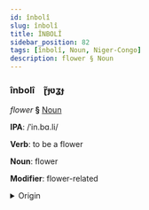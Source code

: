 ```yaml
---
id: înbolî
slug: înbolî
title: ÎNBOLÎ
sidebar_position: 82
tags: [înbolî, Noun, Niger-Congo]
description: flower § Noun
---
```


### înbolî&emsp;<span kind="abugida">ɽ̃ɟʋʓɟ</span>

*flower* **§** [Noun](../../tags/Noun)

**IPA**: /ˈin.bɑ.li/

**Verb**: to be a flower

**Noun**: flower

**Modifier**: flower-related

<details>
    <summary>Origin</summary>
    Zulu ímbali /ímbaːli/<br/>
    <em>Niger-Congo Language Family</em>
</details>
